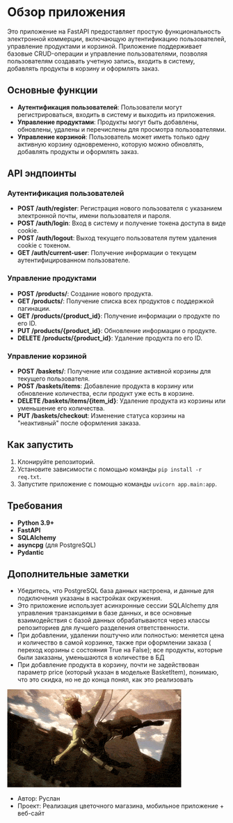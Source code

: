 # Обзор приложения

Это приложение на FastAPI предоставляет простую функциональность электронной коммерции, включающую аутентификацию пользователей, управление продуктами и корзиной. Приложение поддерживает базовые CRUD-операции и управление пользователями, позволяя пользователям создавать учетную запись, входить в систему, добавлять продукты в корзину и оформлять заказ.

## Основные функции
- **Аутентификация пользователей**: Пользователи могут регистрироваться, входить в систему и выходить из приложения.
- **Управление продуктами**: Продукты могут быть добавлены, обновлены, удалены и перечислены для просмотра пользователями.
- **Управление корзиной**: Пользователь может иметь только одну активную корзину одновременно, которую можно обновлять, добавлять продукты и оформлять заказ.

## API эндпоинты

### Аутентификация пользователей
- **POST /auth/register**: Регистрация нового пользователя с указанием электронной почты, имени пользователя и пароля.
- **POST /auth/login**: Вход в систему и получение токена доступа в виде cookie.
- **POST /auth/logout**: Выход текущего пользователя путем удаления cookie с токеном.
- **GET /auth/current-user**: Получение информации о текущем аутентифицированном пользователе.

### Управление продуктами
- **POST /products/**: Создание нового продукта.
- **GET /products/**: Получение списка всех продуктов с поддержкой пагинации.
- **GET /products/{product_id}**: Получение информации о продукте по его ID.
- **PUT /products/{product_id}**: Обновление информации о продукте.
- **DELETE /products/{product_id}**: Удаление продукта по его ID.

### Управление корзиной
- **POST /baskets/**: Получение или создание активной корзины для текущего пользователя.
- **POST /baskets/items**: Добавление продукта в корзину или обновление количества, если продукт уже есть в корзине.
- **DELETE /baskets/items/{item_id}**: Удаление продукта из корзины или уменьшение его количества.
- **PUT /baskets/checkout**: Изменение статуса корзины на "неактивный" после оформления заказа.

## Как запустить
1. Клонируйте репозиторий.
2. Установите зависимости с помощью команды `pip install -r req.txt`.
3. Запустите приложение с помощью команды `uvicorn app.main:app`.

## Требования
- **Python 3.9+**
- **FastAPI**
- **SQLAlchemy**
- **asyncpg** (для PostgreSQL)
- **Pydantic**

## Дополнительные заметки
- Убедитесь, что PostgreSQL база данных настроена, и данные для подключения указаны в настройках окружения.
- Это приложение использует асинхронные сессии SQLAlchemy для управления транзакциями в базе данных, и все основные взаимодействия с базой данных обрабатываются через классы репозиториев для лучшего разделения ответственности.
- При добавлении, удалении поштучно или полностью: меняется цена и количество в самой корзинке, также при оформлении заказа ( переход корзины с состояния True на False); все продукты, которые были заказаны, уменьшаются в количестве в БД
- При добавление продукта в корзину, почти не задействован параметр price (который указан в модельке BasketItem), понимаю, что это скидка, но не до конца понял, как это реализовать


![](eren.gif)



- Автор: Руслан
- Проект: Реализация цветочного магазина, мобильное приложение + веб-сайт
